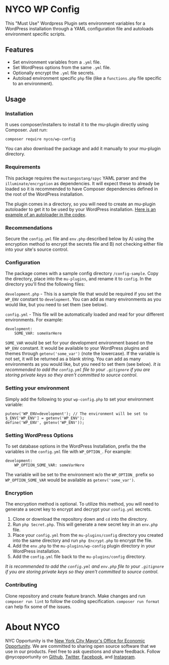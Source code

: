 # NYCO WP Config

This "Must Use" Wordpress Plugin sets environment variables for a WordPress installation through a YAML configuration file and autoloads environment specific scripts.

## Features
* Set environment variables from a `.yml` file.
* Set WordPress options from the same `.yml` file.
* Optionally encrypt the `.yml` file secrets.
* Autoload environment specific `php` file (like a `functions.php` file specific to an environment).

## Usage

### Installation

It uses composer/installers to install it to the mu-plugin directly using Composer. Just run:

```
composer require nyco/wp-config
```

You can also download the package and add it manually to your mu-plugin directory.

### Requirements

This package requires the `mustangostang/spyc` YAML parser and the `illuminate/encryption` as dependencies. It will expect these to already be loaded so it is recommended to have Composer dependencies defined in the root of the WordPress installation.

The plugin comes in a directory, so you will need to create an mu-plugin autoloader to get it to be used by your WordPress installation. [Here is an example of an autoloader in the codex](https://codex.wordpress.org/Must\_Use\_Plugins#Autoloader_Example).

### Recommendations

Secure the `config.yml` file and `env.php` described below by A) using the encryption method to encrypt the secrets file and B) not checking either file into your site's source control.

### Configuration

The package comes with a sample config directory `/config-sample`. Copy the directory, place into the `mu-plugins`, and rename it to `config`. In the directory you'll find the following files:

`development.php` - This is a sample file that would be required if you set the `WP_ENV` constant to `development`. You can add as many environments as you would like, but you need to set them (see below).

`config.yml` - This file will be automatically loaded and read for your different environments. For example:

```
development:
    SOME_VAR: someVarHere
```

`SOME_VAR` would be set for your development environment based on the `WP_ENV` constant. It would be available to your WordPress plugins and themes through `getenv('some_var')` (note the lowercase). If the variable is not set, it will be returned as a blank string. You can add as many environments as you would like, but you need to set them (see below). *It is recommended to add the `config.yml` file to your `.gitignore` if you are storing private keys so they aren't committed to source control*.

### Setting your environment

Simply add the following to your `wp-config.php` to set your environment variable:

```
putenv('WP_ENV=development'); // The environment will be set to
$_ENV['WP_ENV'] = getenv('WP_ENV');
define('WP_ENV', getenv('WP_ENV'));
```

### Setting WordPress Options
To set database options in the WordPress Installation, prefix the the variables in the `config.yml` file with `WP_OPTION_`. For example:
```
development:
    WP_OPTION_SOME_VAR: someVarHere
```
The variable will be set to the environment w/o the `WP_OPTION_` prefix so `WP_OPTION_SOME_VAR` would be available as `getenv('some_var')`.

### Encryption
The encryption method is optional. To utilize this method, you will need to  generate a secret key to encrypt and decrypt your `config.yml` secrets.

1. Clone or download the repository down and `cd` into the directory.
1. Run `php Secret.php`. This will generate a new secret key in an `env.php` file.
1. Place your `config.yml` from the `mu-plugins/config` directory you created into the same directory and run `php Encrypt.php` to encrypt the file.
1. Add the `env.php` to the `mu-plugins/wp-config` plugin directory in your WordPress installation.
1. Add the `config.yml` file back to the `mu-plugins/config` directory.

*It is recommended to add the `config.yml` and `env.php` file to your `.gitignore` if you are storing private keys so they aren't committed to source control*.

### Contributing

Clone repository and create feature branch. Make changes and run `composer run lint` to follow the coding specification. `composer run format` can help fix some of the issues.

# About NYCO

NYC Opportunity is the [New York City Mayor's Office for Economic Opportunity](http://nyc.gov/opportunity). We are committed to sharing open source software that we use in our products. Feel free to ask questions and share feedback. Follow @nycopportunity on [Github](https://github.com/orgs/CityOfNewYork/teams/nycopportunity), [Twitter](https://twitter.com/nycopportunity), [Facebook](https://www.facebook.com/NYCOpportunity/), and [Instagram](https://www.instagram.com/nycopportunity/).

